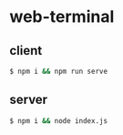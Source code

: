 # web-terminal

## client
```bash
$ npm i && npm run serve
```

## server
```bash
$ npm i && node index.js
```
